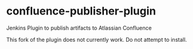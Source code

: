 confluence-publisher-plugin
===========================

Jenkins Plugin to publish artifacts to Atlassian Confluence

This fork of the plugin does not currently work. Do not attempt to install.
